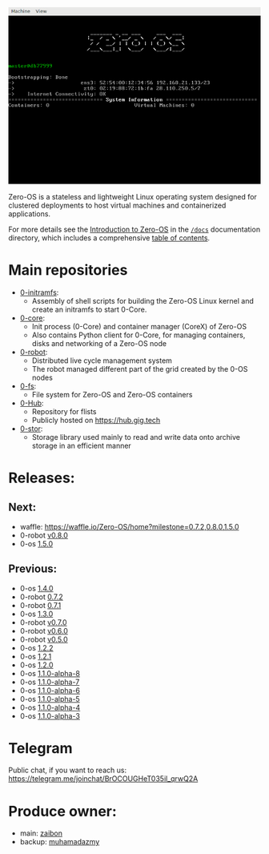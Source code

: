 ![Zero-OS console](g8os.png)

Zero-OS is a stateless and lightweight Linux operating system designed for clustered deployments to host virtual machines and containerized applications.

For more details see the [Introduction to Zero-OS](/docs/README.md) in the [`/docs`](/docs) documentation directory, which includes a comprehensive [table of contents](/docs/SUMMARY.md).

# Main repositories

- [0-initramfs](https://github.com/zero-os/0-initramfs):
  - Assembly of shell scripts for building the Zero-OS Linux kernel and create an initramfs to start 0-Core.
- [0-core](https://github.com/zero-os/0-core):
  - Init process (0-Core) and container manager (CoreX) of Zero-OS
  - Also contains Python client for 0-Core, for managing containers, disks and networking of a Zero-OS node
- [0-robot](https://github.com/zero-os/0-robot): 
  - Distributed live cycle management system 
  - The robot managed different part of the grid created by the 0-OS nodes
- [0-fs](https://github.com/zero-os/0-fs):
  - File system for Zero-OS and Zero-OS containers
- [0-Hub](https://github.com/zero-os/0-hub):
  - Repository for flists
  - Publicly hosted on https://hub.gig.tech
- [0-stor](https://github.com/zero-os/0-stor):
  - Storage library used mainly to read and write data onto archive storage in an efficient manner
  
  
# Releases:

## Next: 
- waffle: https://waffle.io/Zero-OS/home?milestone=0.7.2,0.8.0,1.5.0
- 0-robot [v0.8.0](https://github.com/zero-os/0-robot/milestone/9)
- 0-os [1.5.0](https://github.com/zero-os/0-core/milestone/30)

## Previous:
- 0-os [1.4.0](https://github.com/zero-os/0-core/releases/tag/v1.4.0)
- 0-robot [0.7.2](https://github.com/zero-os/0-robot/releases/tag/v0.7.2)
- 0-robot [0.7.1](https://github.com/zero-os/0-robot/releases/tag/v0.7.1)
- 0-os [1.3.0](https://github.com/zero-os/0-core/releases/tag/v1.3.0)
- 0-robot [v0.7.0](https://github.com/zero-os/0-robot/releases/tag/v0.7.0)
- 0-robot [v0.6.0](https://github.com/zero-os/0-robot/releases/tag/v0.5.0)
- 0-robot [v0.5.0](https://github.com/zero-os/0-robot/releases/tag/v0.5.0)
- 0-os [1.2.2](https://github.com/zero-os/0-core/releases/tag/v1.2.2)
- 0-os [1.2.1](https://github.com/zero-os/0-core/releases/tag/v1.2.1)
- 0-os [1.2.0](https://github.com/zero-os/0-core/releases/tag/v1.2.0)
- 0-os [1.1.0-alpha-8](https://github.com/zero-os/home/blob/master/release_notes/1.1.0-alpha-8.md)
- 0-os [1.1.0-alpha-7](https://github.com/zero-os/home/blob/master/release_notes/1.1.0-alpha-7.md)
- 0-os [1.1.0-alpha-6](https://github.com/zero-os/home/blob/master/release_notes/1.1.0-alpha-6.md)
- 0-os [1.1.0-alpha-5](https://github.com/zero-os/home/blob/master/release_notes/1.1.0-alpha-5.md)
- 0-os [1.1.0-alpha-4](https://github.com/zero-os/home/blob/master/release_notes/1.1.0-alpha-4.md)
- 0-os [1.1.0-alpha-3](https://github.com/zero-os/home/blob/master/release_notes/1.1.0-alpha-3.md)

# Telegram
Public chat, if you want to reach us: https://telegram.me/joinchat/BrOCOUGHeT035il_qrwQ2A

# Produce owner:
- main: [zaibon](https://github.com/zaibon)
- backup: [muhamadazmy](https://github.com/muhamadazmy)
